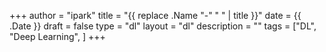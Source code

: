 +++
author = "ipark"
title = "{{ replace .Name "-" " " | title }}"
date =  {{ .Date }}
draft =  false
type = "dl"
layout = "dl"
description = ""
tags = ["DL", "Deep Learning",
]
+++
